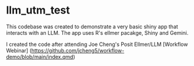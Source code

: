 # llm_utm_test

This codebase was created to demonstrate a very basic shiny app that interacts with an LLM.  The app uses R's ellmer pacakge, Shiny and Gemini. 

I created the code after attending Joe Cheng's Posit Ellmer/LLM [Workflow Webinar] (https://github.com/jcheng5/workflow-demo/blob/main/index.qmd)
